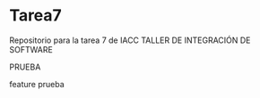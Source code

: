 # Tarea7
Repositorio para la tarea 7 de IACC TALLER DE INTEGRACIÓN DE SOFTWARE 

PRUEBA

feature prueba